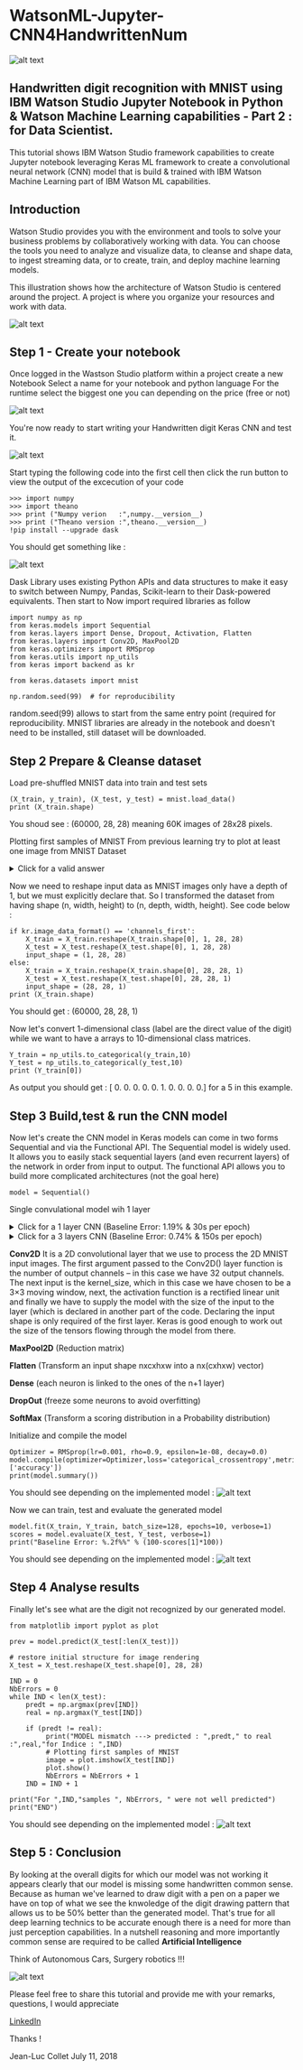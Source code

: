 # WatsonML-Jupyter-CNN4HandwrittenNum
![alt text](images/Handwritten.png "IBM Watson Studio CNN for Data Scientist")
## Handwritten digit recognition with MNIST using IBM Watson Studio Jupyter Notebook in Python & Watson Machine Learning capabilities - Part 2 : for Data Scientist.


This tutorial shows IBM Watson Studio framework capabilities to create Jupyter notebook leveraging Keras ML framework to create a convolutional neural network (CNN) model that is build & trained with IBM Watson Machine Learning part of IBM Watson ML capabilities.

## Introduction
Watson Studio provides you with the environment and tools to solve your business problems by collaboratively working with data. You can choose the tools you need to analyze and visualize data, to cleanse and shape data, to ingest streaming data, or to create, train, and deploy machine learning models.

This illustration shows how the architecture of Watson Studio is centered around the project. A project is where you organize your resources and work with data.


![alt text](images/Watson-Studio.png "IBM WS")


##  Step 1 - Create your notebook

Once logged in the Wastson Studio platform within a project create a new Notebook Select a name for your notebook and python language
For the runtime select the biggest one you can depending on the price (free or not)




![alt text](images/Notebook.png "IBM WS")

You're now ready to start writing your Handwritten digit Keras CNN and test it.


![alt text](images/Notebook1.png "IBM WS")

Start typing the following code into the first cell then click the run button to view the output of the excecution of your code 

```
>>> import numpy
>>> import theano
>>> print ("Numpy verion   :",numpy.__version__)
>>> print ("Theano version :",theano.__version__)
!pip install --upgrade dask
```

You should get something like :


![alt text](images/Notebook2.png "IBM WS")


Dask Library uses existing Python APIs and data structures to make it easy to switch between Numpy, Pandas, Scikit-learn to their Dask-powered equivalents.
Then start to 
Now import required libraries as follow


```
import numpy as np
from keras.models import Sequential
from keras.layers import Dense, Dropout, Activation, Flatten
from keras.layers import Conv2D, MaxPool2D
from keras.optimizers import RMSprop
from keras.utils import np_utils
from keras import backend as kr

from keras.datasets import mnist

np.random.seed(99)  # for reproducibility
```
random.seed(99) allows to start from the same entry point (required for reproducibility.
MNIST libraries are already in the notebook and doesn't need to be installed, still dataset will be downloaded.


##  Step 2 Prepare & Cleanse dataset

Load pre-shuffled MNIST data into train and test sets

```
(X_train, y_train), (X_test, y_test) = mnist.load_data()
print (X_train.shape)
```

You shoud see : (60000, 28, 28) meaning 60K images of 28x28 pixels.

Plotting first samples of MNIST
From previous learning try to plot at least one image from MNIST Dataset


<details><summary>Click for a valid answer</summary>
<p>

```
from matplotlib import pyplot as plt
img = plt.imshow(X_train[0])
plt.show()
```
You should see the following sample image :
![alt text](images/SampleDigit.png "IBM WS")
</p>
</details>

Now we need to reshape input data as MNIST images only have a depth of 1, but we must explicitly declare that.
So I transformed the dataset from having shape (n, width, height) to (n, depth, width, height).
See code below :

```
if kr.image_data_format() == 'channels_first':
    X_train = X_train.reshape(X_train.shape[0], 1, 28, 28)
    X_test = X_test.reshape(X_test.shape[0], 1, 28, 28)
    input_shape = (1, 28, 28)
else:
    X_train = X_train.reshape(X_train.shape[0], 28, 28, 1)
    X_test = X_test.reshape(X_test.shape[0], 28, 28, 1)
    input_shape = (28, 28, 1)
print (X_train.shape)
```

You should get :
(60000, 28, 28, 1)

Now let's convert 1-dimensional class (label are the direct value of the digit) while we want to have a arrays to 10-dimensional class matrices.


```
Y_train = np_utils.to_categorical(y_train,10)
Y_test = np_utils.to_categorical(y_test,10)
print (Y_train[0])
```
As output you should get :
[ 0.  0.  0.  0.  0.  1.  0.  0.  0.  0.] for a 5 in this example.


##  Step 3 Build,test & run the CNN model

Now let's create the CNN model
in Keras models can come in two forms Sequential and via the Functional API.
The Sequential model is widely used. It allows you to easily stack sequential layers (and even recurrent layers) of the network in order from input to output. The functional API allows you to build more complicated architectures (not the goal here)


```
model = Sequential()
```

Single convulational model wih 1 layer 


<details><summary>Click for a 1 layer CNN (Baseline Error: 1.19% & 30s per epoch)</summary>
<p>

```
model.add(Conv2D(32, kernel_size=(3,3), activation='relu', input_shape=input_shape))
model.add(MaxPool2D(pool_size=(2,2)))
model.add(Flatten())
model.add(Dense(128, activation='relu'))
model.add(Dropout(0.25))
model.add(Dense(10, activation='softmax'))
```

</p>
</details>

<details><summary>Click for a 3 layers CNN (Baseline Error: 0.74% & 150s per epoch)</summary>
<p>

```
model.add(Conv2D(32, kernel_size=(3,3),activation='relu',input_shape=input_shape))
model.add(Conv2D(32, kernel_size=(3,3), activation='relu'))
model.add(MaxPool2D((2,2)))
model.add(Conv2D(32, kernel_size=(3,3), activation='relu'))
model.add(Flatten())
model.add(Dense(units=128, activation='relu'))
model.add(Dropout(0.1))
model.add(Dense(units=10))
model.add(Activation('softmax'))

```

</p>
</details>

**Conv2D**
It is a 2D convolutional layer that we use to process the 2D MNIST input images. The first argument passed to the Conv2D() layer function is the number of output channels – in this case we have 32 output channels. 
The next input is the kernel_size, which in this case we have chosen to be a 3×3 moving window, next, the activation function is a rectified linear unit and finally we have to supply the model with the size of the input to the layer (which is declared in another part of the code.
Declaring the input shape is only required of the first layer. 
Keras is good enough to work out the size of the tensors flowing through the model from there.

**MaxPool2D** (Reduction matrix)

**Flatten** (Transform an input shape nxcxhxw into a nx(cxhxw) vector)

**Dense** (each neuron is linked to the ones of the n+1 layer)

**DropOut** (freeze some neurons to avoid overfitting)

**SoftMax** (Transform a scoring distribution in a Probability distribution)


Initialize and compile the model

```
Optimizer = RMSprop(lr=0.001, rho=0.9, epsilon=1e-08, decay=0.0)
model.compile(optimizer=Optimizer,loss='categorical_crossentropy',metrics=['accuracy'])
print(model.summary())
```

You should see depending on the implemented model :
![alt text](images/Model.png "IBM WS")

Now we can train, test and evaluate the generated model

```
model.fit(X_train, Y_train, batch_size=128, epochs=10, verbose=1)
scores = model.evaluate(X_test, Y_test, verbose=1)
print("Baseline Error: %.2f%%" % (100-scores[1]*100))
```


You should see depending on the implemented model :
![alt text](images/Model2.png "IBM WS")


##  Step 4 Analyse results

Finally let's see what are the digit not recognized by our generated model.

```
from matplotlib import pyplot as plot

prev = model.predict(X_test[:len(X_test)])

# restore initial structure for image rendering 
X_test = X_test.reshape(X_test.shape[0], 28, 28)

IND = 0
NbErrors = 0
while IND < len(X_test):
    predt = np.argmax(prev[IND])
    real = np.argmax(Y_test[IND])
    
    if (predt != real):
         print("MODEL mismatch ---> predicted : ",predt," to real :",real,"for Indice : ",IND)
         # Plotting first samples of MNIST
         image = plot.imshow(X_test[IND])
         plot.show()
         NbErrors = NbErrors + 1
    IND = IND + 1  

print("For ",IND,"samples ", NbErrors, " were not well predicted")
print("END")
```


You should see depending on the implemented model :
![alt text](images/Errors.png "IBM WS")

##  Step 5 : Conclusion
By looking at the overall digits for which our model was not working it appears clearly that our model is missing some handwritten common sense.
Because as human we've learned to draw digit with a pen on a paper we have on top of what we see the knwoledge of the digit drawing pattern that allows us to be 50% better than the generated model.
That's true for all deep learning technics to be accurate enough there is a need for more than just perception capabilities.
In a nutshell reasoning and more importantly common sense are required to be called **Artificial Intelligence**

Think of Autonomous Cars, Surgery robotics !!!

![alt text](images/AI.png "IBM WS")

Please feel free to share this tutorial and provide me with your remarks, questions, I would appreciate


[LinkedIn](http://fr.linkedin.com/pub/jean-luc-collet/9/541/740)

Thanks !

Jean-Luc Collet
July 11, 2018